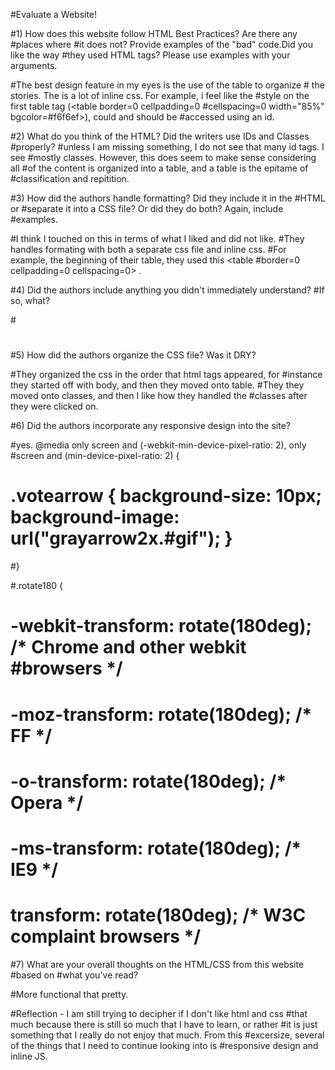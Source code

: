 #Evaluate a Website! 
 
#1) How does this website follow HTML Best Practices? Are there any #places where 
#it does not?  Provide examples of the "bad" code.Did you like the way #they used HTML tags?  Please use examples with your arguments.

#The best design feature in my eyes is the use of the table to organize  # the stories.  The is a lot of inline css.  For example, i feel like the #style on the first table tag (<table border=0 cellpadding=0 #cellspacing=0 width="85%" bgcolor=#f6f6ef>), could and should be #accessed using an id.  
 
#2) What do you think of the HTML? Did the writers use IDs and Classes #properly? 
#unless I am missing something, I do not see that many id tags.  I see #mostly classes.  However, this does seem to make sense considering all #of the content is organized into a table, and a table is the epitame of #classification and repitition.  


 
#3) How did the authors handle formatting? Did they include it in the #HTML or 
#separate it into a CSS file? Or did they do both?  Again, include #examples.

#I think I touched on this in terms of what I liked and did not like.  #They handles formating with both a separate css file and inline css.  #For example, the beginning of their table, they used this <table #border=0 cellpadding=0 cellspacing=0>
                        <tr>.  
 
#4) Did the authors include anything you didn't immediately understand? 
#If so, what?

 #<script type="text/javascript">
 #   function byId(id) {
 #       return document.getElementById(id);
 #   }
#
 #   function vote(node) {
#        var v = node.id.split(/_/); // {'up', '123'}
#        var item = v[1];
#
 #       // hide arrows
 #       byId('up_' + item).style.visibility = 'hidden';
 #       byId('down_' + item).s~ tyle.visibility = 'hidden';	
#
#        // ping server
#        var ping = new Image();
#        ping.src = node.href;
#
#        return false; // cancel browser nav
#    }
#    </script>
#
# 
#5) How did the authors organize the CSS file? Was it DRY?

#They organized the css in the order that html tags appeared, for #instance they started off with body, and then they moved onto table.  #They they moved onto classes, and then I like how they handled the #classes after they were clicked on.  
 
#6) Did the authors incorporate any responsive design into the site?

 #yes.  @media only screen and (-webkit-min-device-pixel-ratio: 2), only #screen and (min-device-pixel-ratio: 2) {
 # .votearrow { background-size: 10px; background-image: url("grayarrow2x.#gif"); }
#}

#.rotate180 {
#  -webkit-transform: rotate(180deg);  /* Chrome and other webkit #browsers */
#  -moz-transform:    rotate(180deg);  /* FF */
#  -o-transform:      rotate(180deg);  /* Opera */
#  -ms-transform:     rotate(180deg);  /* IE9 */
#  transform:         rotate(180deg);  /* W3C complaint browsers */

 
#7) What are your overall thoughts on the HTML/CSS from this website #based on 
#what you've read?

#More functional that pretty.  



#Reflection - I am still trying to decipher if I don't like html and css #that much because there is still so much that I have to learn, or rather #it is just something that I really do not enjoy that much.  From this #excersize, several of the things that I need to continue looking into is #responsive design and inline JS. 


